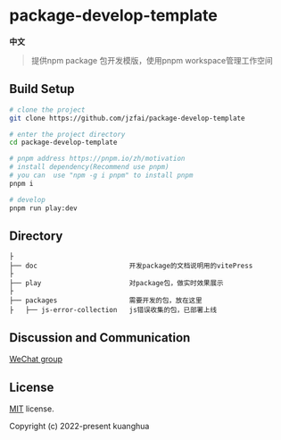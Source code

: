 # package-develop-template

**中文** 



> 提供npm package 包开发模版，使用pnpm workspace管理工作空间


## Build Setup

```bash
# clone the project
git clone https://github.com/jzfai/package-develop-template

# enter the project directory
cd package-develop-template

# pnpm address https://pnpm.io/zh/motivation
# install dependency(Recommend use pnpm)
# you can  use "npm -g i pnpm" to install pnpm 
pnpm i

# develop
pnpm run play:dev
```
## Directory

```tree
├
├── doc                       开发package的文档说明用的vitePress
├
├── play                      对package包，做实时效果展示
├
├── packages                  需要开发的包，放在这里
├   ├── js-error-collection   js错误收集的包，已部署上线

```



## Discussion and Communication
[WeChat group](http://8.135.1.141/file/images/wx-groud.png)

## License

[MIT](https://github.com/jzfai/micro-frontend-template/blob/master/LICENSE) license.

Copyright (c) 2022-present  kuanghua